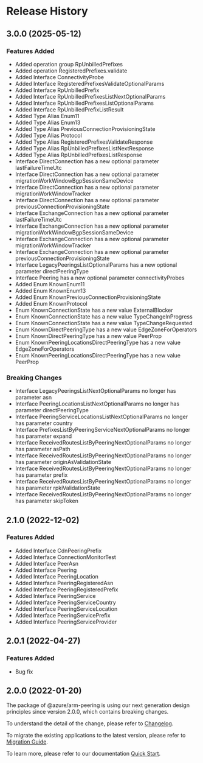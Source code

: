 # Release History
    
## 3.0.0 (2025-05-12)
    
### Features Added

  - Added operation group RpUnbilledPrefixes
  - Added operation RegisteredPrefixes.validate
  - Added Interface ConnectivityProbe
  - Added Interface RegisteredPrefixesValidateOptionalParams
  - Added Interface RpUnbilledPrefix
  - Added Interface RpUnbilledPrefixesListNextOptionalParams
  - Added Interface RpUnbilledPrefixesListOptionalParams
  - Added Interface RpUnbilledPrefixListResult
  - Added Type Alias Enum11
  - Added Type Alias Enum13
  - Added Type Alias PreviousConnectionProvisioningState
  - Added Type Alias Protocol
  - Added Type Alias RegisteredPrefixesValidateResponse
  - Added Type Alias RpUnbilledPrefixesListNextResponse
  - Added Type Alias RpUnbilledPrefixesListResponse
  - Interface DirectConnection has a new optional parameter lastFailureTimeUtc
  - Interface DirectConnection has a new optional parameter migrationWorkWindowBgpSessionSameDevice
  - Interface DirectConnection has a new optional parameter migrationWorkWindowTracker
  - Interface DirectConnection has a new optional parameter previousConnectionProvisioningState
  - Interface ExchangeConnection has a new optional parameter lastFailureTimeUtc
  - Interface ExchangeConnection has a new optional parameter migrationWorkWindowBgpSessionSameDevice
  - Interface ExchangeConnection has a new optional parameter migrationWorkWindowTracker
  - Interface ExchangeConnection has a new optional parameter previousConnectionProvisioningState
  - Interface LegacyPeeringsListOptionalParams has a new optional parameter directPeeringType
  - Interface Peering has a new optional parameter connectivityProbes
  - Added Enum KnownEnum11
  - Added Enum KnownEnum13
  - Added Enum KnownPreviousConnectionProvisioningState
  - Added Enum KnownProtocol
  - Enum KnownConnectionState has a new value ExternalBlocker
  - Enum KnownConnectionState has a new value TypeChangeInProgress
  - Enum KnownConnectionState has a new value TypeChangeRequested
  - Enum KnownDirectPeeringType has a new value EdgeZoneForOperators
  - Enum KnownDirectPeeringType has a new value PeerProp
  - Enum KnownPeeringLocationsDirectPeeringType has a new value EdgeZoneForOperators
  - Enum KnownPeeringLocationsDirectPeeringType has a new value PeerProp

### Breaking Changes

  - Interface LegacyPeeringsListNextOptionalParams no longer has parameter asn
  - Interface PeeringLocationsListNextOptionalParams no longer has parameter directPeeringType
  - Interface PeeringServiceLocationsListNextOptionalParams no longer has parameter country
  - Interface PrefixesListByPeeringServiceNextOptionalParams no longer has parameter expand
  - Interface ReceivedRoutesListByPeeringNextOptionalParams no longer has parameter asPath
  - Interface ReceivedRoutesListByPeeringNextOptionalParams no longer has parameter originAsValidationState
  - Interface ReceivedRoutesListByPeeringNextOptionalParams no longer has parameter prefix
  - Interface ReceivedRoutesListByPeeringNextOptionalParams no longer has parameter rpkiValidationState
  - Interface ReceivedRoutesListByPeeringNextOptionalParams no longer has parameter skipToken
    
    
## 2.1.0 (2022-12-02)
    
### Features Added

  - Added Interface CdnPeeringPrefix
  - Added Interface ConnectionMonitorTest
  - Added Interface PeerAsn
  - Added Interface Peering
  - Added Interface PeeringLocation
  - Added Interface PeeringRegisteredAsn
  - Added Interface PeeringRegisteredPrefix
  - Added Interface PeeringService
  - Added Interface PeeringServiceCountry
  - Added Interface PeeringServiceLocation
  - Added Interface PeeringServicePrefix
  - Added Interface PeeringServiceProvider
    
## 2.0.1 (2022-04-27)

### Features Added

  - Bug fix
    
## 2.0.0 (2022-01-20)

The package of @azure/arm-peering is using our next generation design principles since version 2.0.0, which contains breaking changes.

To understand the detail of the change, please refer to [Changelog](https://aka.ms/js-track2-changelog).

To migrate the existing applications to the latest version, please refer to [Migration Guide](https://aka.ms/js-track2-migration-guide).

To learn more, please refer to our documentation [Quick Start](https://aka.ms/azsdk/js/mgmt/quickstart).
